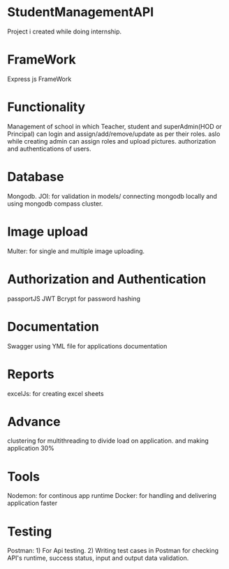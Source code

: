 # StudentManagementAPI
Project i created while doing internship.

# FrameWork
Express js FrameWork

# Functionality 
 Management of school in which Teacher, student and superAdmin(HOD or Principal) can login and assign/add/remove/update as per their roles.
 aslo while creating admin can assign roles and upload pictures.
 authorization and authentications of users.
 
# Database
  Mongodb.
  JOI: for validation in models/
  connecting mongodb locally and using mongodb compass cluster.

# Image upload
  Multer: for single and multiple image uploading.

# Authorization and Authentication
 passportJS
 JWT
 Bcrypt for password hashing

# Documentation
  Swagger using YML file for applications documentation
  
# Reports
  excelJs: for creating excel sheets

# Advance  
 clustering for multithreading to divide load on application.
 and making application 30%
 
# Tools
  Nodemon: for continous app runtime
  Docker: for handling and delivering application faster 

# Testing
  Postman: 1) For Api testing.
           2) Writing test cases in Postman for checking API's runtime, success status, input and output data validation.
